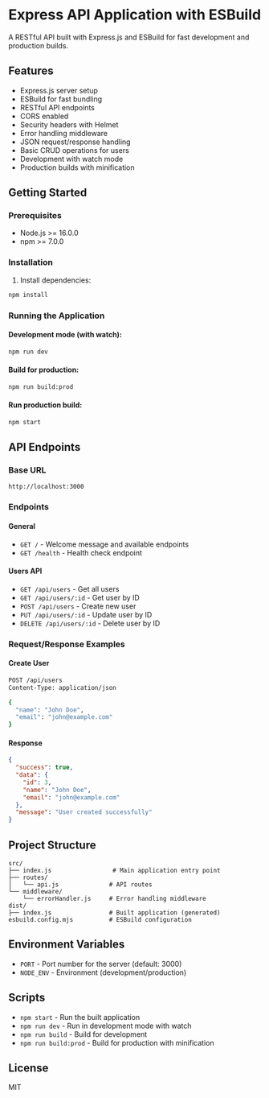 # Express API Application with ESBuild

A RESTful API built with Express.js and ESBuild for fast development and production builds.

## Features

- Express.js server setup
- ESBuild for fast bundling
- RESTful API endpoints
- CORS enabled
- Security headers with Helmet
- Error handling middleware
- JSON request/response handling
- Basic CRUD operations for users
- Development with watch mode
- Production builds with minification

## Getting Started

### Prerequisites

- Node.js >= 16.0.0
- npm >= 7.0.0

### Installation

1. Install dependencies:
```bash
npm install
```

### Running the Application

#### Development mode (with watch):
```bash
npm run dev
```

#### Build for production:
```bash
npm run build:prod
```

#### Run production build:
```bash
npm start
```

## API Endpoints

### Base URL
```
http://localhost:3000
```

### Endpoints

#### General
- `GET /` - Welcome message and available endpoints
- `GET /health` - Health check endpoint

#### Users API
- `GET /api/users` - Get all users
- `GET /api/users/:id` - Get user by ID
- `POST /api/users` - Create new user
- `PUT /api/users/:id` - Update user by ID
- `DELETE /api/users/:id` - Delete user by ID

### Request/Response Examples

#### Create User
```bash
POST /api/users
Content-Type: application/json

{
  "name": "John Doe",
  "email": "john@example.com"
}
```

#### Response
```json
{
  "success": true,
  "data": {
    "id": 3,
    "name": "John Doe",
    "email": "john@example.com"
  },
  "message": "User created successfully"
}
```

## Project Structure

```
src/
├── index.js                 # Main application entry point
├── routes/
│   └── api.js              # API routes
└── middleware/
    └── errorHandler.js     # Error handling middleware
dist/
├── index.js                # Built application (generated)
esbuild.config.mjs          # ESBuild configuration
```

## Environment Variables

- `PORT` - Port number for the server (default: 3000)
- `NODE_ENV` - Environment (development/production)

## Scripts

- `npm start` - Run the built application
- `npm run dev` - Run in development mode with watch
- `npm run build` - Build for development
- `npm run build:prod` - Build for production with minification

## License

MIT
